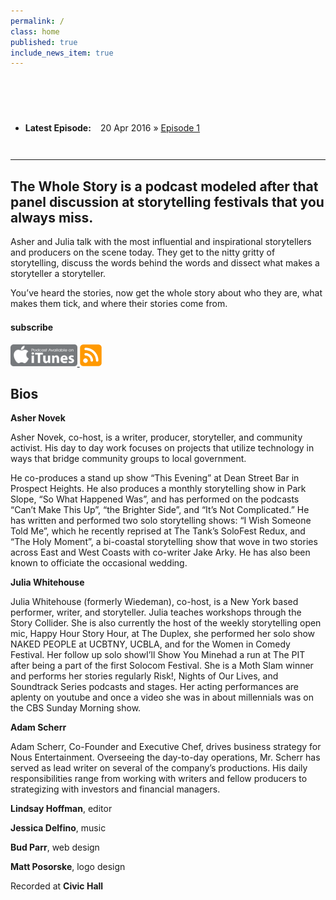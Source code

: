 ```yaml
---
permalink: /
class: home
published: true
include_news_item: true
---
```



<div class="splash" style="background: #252246 url(/assets/img/splash-the-whole-storyx500.png) repeat-x center bottom;"><!-- <img src="/assets/img/splash-the-whole-story-top.png" class="title-image"> --></div>

<article class="hentry home"><header>&nbsp;</header><div class="entry-content prose"><ul class="posts" style="margin-bottom:3em;"><li><strong>Latest Episode: </strong>&nbsp;&nbsp; <span>20 Apr 2016</span> &raquo; <a href="/podcast/2016/04/20/podcast-episode-1/">Episode 1</a></li></ul><hr /><h2 id="the-whole-story-is-a-podcast-modeled-after-that-panel-discussion-at-storytelling-festivals-that-you-always-miss--">The Whole Story is a podcast modeled after that panel discussion at storytelling festivals that you always miss. </h2><p>Asher and Julia talk with the most influential and inspirational storytellers and producers on the scene today. They get to the nitty gritty of storytelling, discuss the words behind the words and dissect what makes a storyteller a storyteller.</p><p>You&rsquo;ve heard the stories, now get the whole story about who they are, what makes them tick, and where their stories come from.</p><h4 style="margin-top:1.5em;">subscribe</h4><a class="cc-active" href=""> <img alt="" style="height:35px;" src="/assets/img/podcast-subscribe-itunes.png" /> </a> <a href="https://the-whole-story.whatsnous.com/index.xml"> <img alt="" style="height:35px;" src="/assets/img/podcast-subscribe-rss.png" /> </a></div></article>

<article class="hentry prose"><h2><strong>Bios</strong></h2><p><strong>Asher Novek</strong></p><p>Asher Novek, co-host, is a writer, producer, storyteller, and community activist. His day to day work focuses on projects that utilize technology in ways that bridge community groups to local government.</p><p>He co-produces a stand up show &ldquo;This Evening&rdquo; at Dean Street Bar in Prospect Heights. He also produces a monthly storytelling show in Park Slope, &ldquo;So What Happened Was&rdquo;, and has performed on the podcasts &ldquo;Can&rsquo;t Make This Up&rdquo;, &ldquo;the Brighter Side&rdquo;, and &ldquo;It&rsquo;s Not Complicated.&rdquo; He has written and performed two solo storytelling shows: &ldquo;I Wish Someone Told Me&rdquo;, which he recently reprised at The Tank&rsquo;s SoloFest Redux, and &ldquo;The Holy Moment&rdquo;, a bi-coastal storytelling show that wove in two stories across East and West Coasts with co-writer Jake Arky. He has also been known to officiate the occasional wedding.</p><p><strong>Julia Whitehouse</strong></p><p>Julia Whitehouse (formerly Wiedeman), co-host, is a New York based performer, writer, and storyteller. Julia teaches workshops through the Story Collider. She is also currently the host of the weekly storytelling open mic, Happy Hour Story Hour, at The Duplex, she performed her solo show NAKED PEOPLE at UCBTNY, UCBLA, and for the Women in Comedy Festival. Her follow up solo showI&rsquo;ll Show You Minehad a run at The PIT after being a part of the first Solocom Festival. She is a Moth Slam winner and performs her stories regularly Risk!, Nights of Our Lives, and Soundtrack Series podcasts and stages. Her acting performances are aplenty on youtube and once a video she was in about millennials was on the CBS Sunday Morning show.</p><p><strong>Adam Scherr</strong></p><p>Adam Scherr, Co-Founder and Executive Chef, drives business strategy for Nous Entertainment. Overseeing the day-to-day operations, Mr. Scherr has served as lead writer on several of the company&rsquo;s productions. His daily responsibilities range from working with writers and fellow producers to strategizing with investors and financial managers.</p><p><strong>Lindsay Hoffman</strong>, editor</p><p><strong>Jessica Delfino</strong>, music</p><p><strong>Bud Parr</strong>, web design</p><p><strong>Matt Posorske</strong>, logo design</p><p>Recorded at <strong>Civic Hall</strong></p><p>&nbsp;</p></article>